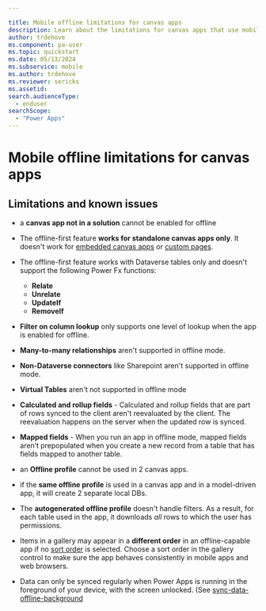```yaml
---

title: Mobile offline limitations for canvas apps
description: Learn about the limitations for canvas apps that use mobile offline.
author: trdehove
ms.component: pa-user
ms.topic: quickstart
ms.date: 05/13/2024
ms.subservice: mobile
ms.author: trdehove
ms.reviewer: sericks
ms.assetid: 
search.audienceType: 
  - enduser
searchScope:
  - "Power Apps"
---
```


# Mobile offline limitations for canvas apps

## Limitations and known issues

- a **canvas app not in a solution** cannot be enabled for offline

- The offline-first feature **works for standalone canvas apps only**. It doesn't work for [embedded canvas apps](../maker/model-driven-apps/embed-canvas-app-in-form.md) or [custom pages](../maker/model-driven-apps/model-app-page-overview.md).

- The offline-first feature works with Dataverse tables only and doesn't support the following Power Fx functions:
   - **Relate**
   - **Unrelate**
   - **UpdateIf**
   - **RemoveIf**
 
- **Filter on column lookup** only supports one level of lookup when the app is enabled for offline.

- **Many-to-many relationships** aren't supported in offline mode.
 
- **Non-Dataverse connectors** like Sharepoint aren't supported in offline mode.

- **Virtual Tables** aren't not supported in offline mode

- **Calculated and rollup fields** - Calculated and rollup fields that are part of rows synced to the client aren't reevaluated by the client. The reevaluation happens on the server when the updated row is synced.

- **Mapped fields** - When you run an app in offline mode, mapped fields aren’t prepopulated when you create a new record from a table that has fields mapped to another table.

- an **Offline profile** cannot be used in 2 canvas apps.

- if the **same offline profile** is used in a canvas app and in a model-driven app, it will create 2 separate local DBs. 
 
- The **autogenerated offline profile** doesn't handle filters. As a result, for each table used in the app, it downloads *all* rows to which the user has permissions.

- Items in a gallery may appear in a **different order** in an offline-capable app if no [sort order](/power-platform/power-fx/reference/function-sort) is selected. Choose a sort order in the gallery control to make sure the app behaves consistently in mobile apps and web browsers.

- Data can only be synced regularly when Power Apps is running in the foreground of your device, with the screen unlocked. (See [sync-data-offline-background](sync-data-offline-background.md)
